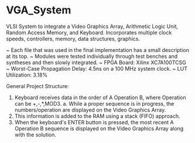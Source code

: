 # VGA_System

VLSI System to integrate a Video Graphics Array, Arithmetic Logic Unit, Random Access Memory, and Keyboard.
Incorporates multiple clock speeds, controllers, memory, data structures, graphics.

~ Each file that was used in the final implementation has a small description at its top. 
~ Modules were tested individually through test benches and syntheses and then slowly integrated.
~ FPGA Board: Xilinx XC7A100TCSG
~ Worst-Case Propagation Delay: 4.5ns on a 100 MHz system clock.
~ LUT Utilization: 3.18%

General Project Structure:
1. Keyboard receives data in the order of A Operation B, where Operation can be +,-,*,MOD3.
  a. While a proper sequence is in progress, the numbers/operation are displayed on the Video Graphics Array.
2. This information is added to the RAM using a stack (FIFO) approach.
3. When the keyboard's ENTER button is pressed, the most recent A Operation B sequence is displayed on the Video Graphics Array along with the solution.
